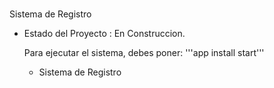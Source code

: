 <h1></h1> Sistema de Registro </h1>

- Estado del Proyecto : En Construccion.

  Para ejecutar el sistema, debes poner:
  '''app install start'''

  - Sistema de Registro 
